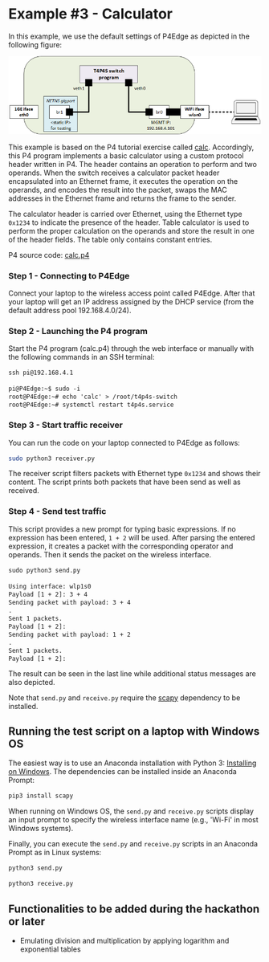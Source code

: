 # Example #3 - Calculator

In this example, we use the default settings of P4Edge as depicted in the following figure:

![Default settings of P4Edge](./img/l2switch_setupA.png)

This example is based on the P4 tutorial exercise called [calc](https://github.com/p4lang/tutorials/tree/master/exercises/calc).
Accordingly, this P4 program implements a basic calculator using a custom protocol header written in P4. The header contains an operation to perform and two operands. When the switch receives a calculator packet header encapsulated into an Ethernet frame, it executes the operation on the operands, and encodes the result into the packet, swaps the MAC addresses in the Ethernet frame and returns the frame to the sender.

The calculator header is carried over Ethernet, using the Ethernet type `0x1234` to indicate the presence of the header. Table calculator is used to perform the proper calculation on the operands and store the result in one of the header fields. The table only contains constant entries.

P4 source code: [calc.p4](https://github.com/P4EDGE/t4p4s/tree/master/examples/calc.p4)

### Step 1 - Connecting to P4Edge

Connect your laptop to the wireless access point called P4Edge. After that your laptop will get an IP address assigned by the DHCP service (from the default address pool 192.168.4.0/24).

### Step 2 - Launching the P4 program

Start the P4 program (calc.p4) through the web interface or manually with the following commands in an SSH terminal:

```console
ssh pi@192.168.4.1

pi@P4Edge:~$ sudo -i
root@P4Edge:~# echo 'calc' > /root/t4p4s-switch
root@P4Edge:~# systemctl restart t4p4s.service
```

### Step 3 - Start traffic receiver

You can run the code on your laptop connected to P4Edge as follows:

```bash
sudo python3 receiver.py
```

The receiver script filters packets with Ethernet type `0x1234` and shows their content.
The script prints both packets that have been send as well as received.

### Step 4 - Send test traffic

This script provides a new prompt for typing basic expressions. If no expression has been entered, `1 + 2` will be used. After parsing the entered expression, it creates a packet with the corresponding operator and operands. Then it sends the packet on the wireless interface.

```console
sudo python3 send.py

Using interface: wlp1s0
Payload [1 + 2]: 3 + 4
Sending packet with payload: 3 + 4
.
Sent 1 packets.
Payload [1 + 2]:
Sending packet with payload: 1 + 2
.
Sent 1 packets.
Payload [1 + 2]:
```

The result can be seen in the last line while additional status messages are also depicted.

Note that `send.py` and `receive.py` require the [scapy](https://pypi.org/project/scapy/) dependency to be installed.

## Running the test script on a laptop with Windows OS

The easiest way is to use an Anaconda installation with Python 3: [Installing on Windows](https://docs.anaconda.com/anaconda/install/windows/). The dependencies can be installed inside an Anaconda Prompt:

```bash
pip3 install scapy
```

When running on Windows OS, the `send.py` and `receive.py` scripts display an input prompt to specify the wireless interface name (e.g., 'Wi-Fi' in most Windows systems).

Finally, you can execute the `send.py` and `receive.py` scripts in an Anaconda Prompt as in Linux systems:

```bash
python3 send.py
```

```bash
python3 receive.py
```

## Functionalities to be added during the hackathon or later

- Emulating division and multiplication by applying logarithm and exponential tables
